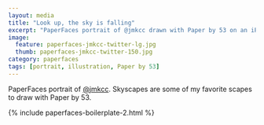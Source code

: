 ```yaml
---
layout: media
title: "Look up, the sky is falling"
excerpt: "PaperFaces portrait of @jmkcc drawn with Paper by 53 on an iPad."
image: 
  feature: paperfaces-jmkcc-twitter-lg.jpg
  thumb: paperfaces-jmkcc-twitter-150.jpg
category: paperfaces
tags: [portrait, illustration, Paper by 53]
---
```


PaperFaces portrait of [@jmkcc](http://twitter.com/jmkcc). Skyscapes are some of my favorite scapes to draw with Paper by 53.

{% include paperfaces-boilerplate-2.html %}